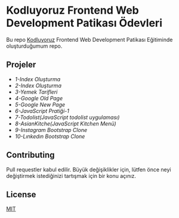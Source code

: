 # Kodluyoruz Frontend Web Development Patikası Ödevleri



Bu repo [Kodluyoruz](https://www.kodluyoruz.org) Frontend Web Development Patikası Eğitiminde oluşturduğumum repo. 


## Projeler

* _1-Index Oluşturma_
* _2-Index Oluşturma_
* _3-Yemek Tarifleri_
* _4-Google Old Page_
* _5-Google New Page_
* _6-JavaScript Pratiği-1_
* _7-Todolist(JavaScript todolist uygulaması)_
* _8-AsianKitche(JavaScript Kitchen Menü)_
* _9-Instagram Bootstrap Clone_
* _10-Lınkedın Bootstrap Clone_

## Contributing
Pull requestler kabul edilir. Büyük değişiklikler için, lütfen önce neyi değiştirmek istediğinizi tartışmak için bir konu açınız.


## License
[MIT](https://choosealicense.com/licenses/mit/)

